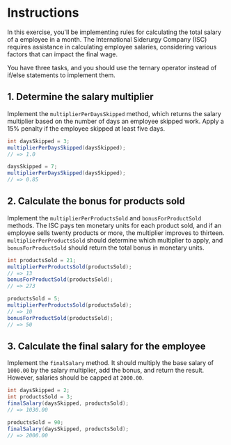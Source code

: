 # Instructions

In this exercise, you'll be implementing rules for calculating the total salary of a employee in a month. The International Siderurgy Company (ISC) requires assistance in calculating employee salaries, considering various factors that can impact the final wage.

You have three tasks, and you should use the ternary operator instead of if/else statements to implement them.

## 1. Determine the salary multiplier

Implement the `multiplierPerDaysSkipped` method, which returns the salary multiplier based on the number of days an employee skipped work. Apply a 15% penalty if the employee skipped at least five days.

```java
int daysSkipped = 3;
multiplierPerDaysSkipped(daysSkipped);
// => 1.0

daysSkipped = 7;
multiplierPerDaysSkipped(daysSkipped);
// => 0.85
```

## 2. Calculate the bonus for products sold

Implement the `multiplierPerProductsSold` and `bonusForProductSold` methods. The ISC pays ten monetary units for each product sold, and if an employee sells twenty products or more, the multiplier improves to thirteen. `multiplierPerProductsSold` should determine which multiplier to apply, and `bonusForProductSold` should return the total bonus in monetary units.

```java
int productsSold = 21;
multiplierPerProductsSold(productsSold);
// => 13
bonusForProductSold(productsSold);
// => 273

productsSold = 5;
multiplierPerProductsSold(productsSold);
// => 10
bonusForProductSold(productsSold);
// => 50
```

## 3. Calculate the final salary for the employee

Implement the `finalSalary` method. It should multiply the base salary of `1000.00` by the salary multiplier, add the bonus, and return the result. However, salaries should be capped at `2000.00`.

```java
int daysSkipped = 2;
int productsSold = 3;
finalSalary(daysSkipped, productsSold);
// => 1030.00

productsSold = 90;
finalSalary(daysSkipped, productsSold);
// => 2000.00
```
